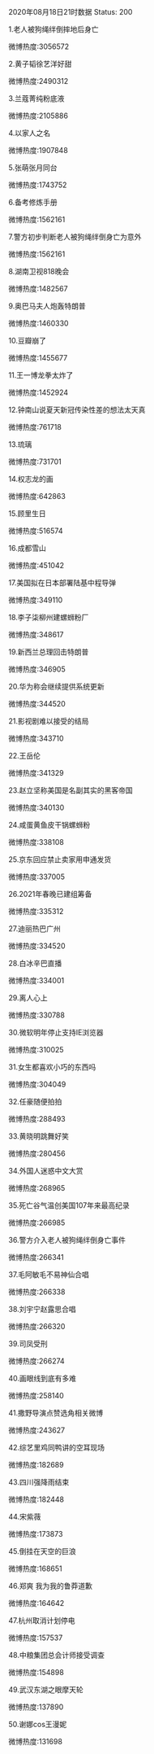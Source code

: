 2020年08月18日21时数据
Status: 200

1.老人被狗绳绊倒摔地后身亡

微博热度:3056572

2.黄子韬徐艺洋好甜

微博热度:2490312

3.兰蔻菁纯粉底液

微博热度:2105886

4.以家人之名

微博热度:1907848

5.张萌张月同台

微博热度:1743752

6.备考修炼手册

微博热度:1562161

7.警方初步判断老人被狗绳绊倒身亡为意外

微博热度:1562161

8.湖南卫视818晚会

微博热度:1482567

9.奥巴马夫人炮轰特朗普

微博热度:1460330

10.豆瓣崩了

微博热度:1455677

11.王一博龙拳太炸了

微博热度:1452924

12.钟南山说夏天新冠传染性差的想法太天真

微博热度:761718

13.琉璃

微博热度:731701

14.权志龙的画

微博热度:642863

15.顾里生日

微博热度:516574

16.成都雪山

微博热度:451042

17.美国拟在日本部署陆基中程导弹

微博热度:349110

18.李子柒柳州建螺蛳粉厂

微博热度:348617

19.新西兰总理回击特朗普

微博热度:346905

20.华为称会继续提供系统更新

微博热度:344520

21.影视剧难以接受的结局

微博热度:343710

22.王岳伦

微博热度:341329

23.赵立坚称美国是名副其实的黑客帝国

微博热度:340130

24.咸蛋黄鱼皮干锅螺蛳粉

微博热度:338108

25.京东回应禁止卖家用申通发货

微博热度:337005

26.2021年春晚已建组筹备

微博热度:335312

27.迪丽热巴广州

微博热度:334520

28.白冰辛巴直播

微博热度:334001

29.离人心上

微博热度:330788

30.微软明年停止支持IE浏览器

微博热度:310025

31.女生都喜欢小巧的东西吗

微博热度:304049

32.任豪随便拍拍

微博热度:288493

33.黄晓明跳舞好笑

微博热度:280456

34.外国人迷惑中文大赏

微博热度:268965

35.死亡谷气温创美国107年来最高纪录

微博热度:266985

36.警方介入老人被狗绳绊倒身亡事件

微博热度:266341

37.毛阿敏毛不易神仙合唱

微博热度:266338

38.刘宇宁赵露思合唱

微博热度:266320

39.司凤受刑

微博热度:266274

40.画眼线到底有多难

微博热度:258140

41.撒野导演点赞选角相关微博

微博热度:243627

42.综艺里鸡同鸭讲的空耳现场

微博热度:182689

43.四川强降雨结束

微博热度:182448

44.宋紫薇

微博热度:173873

45.倒挂在天空的巨浪

微博热度:168651

46.郑爽 我为我的鲁莽道歉

微博热度:164642

47.杭州取消计划停电

微博热度:157537

48.中粮集团总会计师接受调查

微博热度:154898

49.武汉东湖之眼摩天轮

微博热度:137890

50.谢娜cos王漫妮

微博热度:131698

